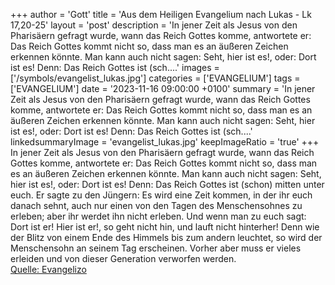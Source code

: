 +++
author = 'Gott'
title = 'Aus dem Heiligen Evangelium nach Lukas - Lk 17,20-25'
layout = 'post'
description = 'In jener Zeit als Jesus von den Pharisäern gefragt wurde, wann das Reich Gottes komme, antwortete er: Das Reich Gottes kommt nicht so, dass man es an äußeren Zeichen erkennen könnte. Man kann auch nicht sagen: Seht, hier ist es!, oder: Dort ist es! Denn: Das Reich Gottes ist (sch....'
images = ['/symbols/evangelist_lukas.jpg']
categories = ['EVANGELIUM']
tags = ['EVANGELIUM']
date = '2023-11-16 09:00:00 +0100'
summary = 'In jener Zeit als Jesus von den Pharisäern gefragt wurde, wann das Reich Gottes komme, antwortete er: Das Reich Gottes kommt nicht so, dass man es an äußeren Zeichen erkennen könnte. Man kann auch nicht sagen: Seht, hier ist es!, oder: Dort ist es! Denn: Das Reich Gottes ist (sch....'
linkedsummaryImage = 'evangelist_lukas.jpg'
keepImageRatio = 'true'
+++
In jener Zeit als Jesus von den Pharisäern gefragt wurde, wann das Reich Gottes komme, antwortete er: Das Reich Gottes kommt nicht so, dass man es an äußeren Zeichen erkennen könnte.
Man kann auch nicht sagen: Seht, hier ist es!, oder: Dort ist es! Denn: Das Reich Gottes ist (schon) mitten unter euch.<!--more-->
Er sagte zu den Jüngern: Es wird eine Zeit kommen, in der ihr euch danach sehnt, auch nur einen von den Tagen des Menschensohnes zu erleben; aber ihr werdet ihn nicht erleben.
Und wenn man zu euch sagt: Dort ist er! Hier ist er!, so geht nicht hin, und lauft nicht hinterher!
Denn wie der Blitz von einem Ende des Himmels bis zum andern leuchtet, so wird der Menschensohn an seinem Tag erscheinen.
Vorher aber muss er vieles erleiden und von dieser Generation verworfen werden.<br> [Quelle: Evangelizo](https://evangeliumtagfuertag.org/DE/gospel)